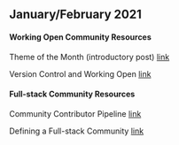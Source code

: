 ## January/February 2021

#### Working Open Community Resources

Theme of the Month (introductory post)  [link](https://publish.illinois.edu/bradly-alicea/2021/02/10/theme-of-the-month-working-open/)

Version Control and Working Open  [link](https://publish.illinois.edu/bradly-alicea/2021/02/22/version-control-and-working-open/)

#### Full-stack Community Resources

Community Contributor Pipeline  [link](https://publish.illinois.edu/bradly-alicea/2021/03/01/community-contributor-pipeline/)

Defining a Full-stack Community  [link](https://publish.illinois.edu/bradly-alicea/2021/03/05/defining-a-full-stack-community/)
